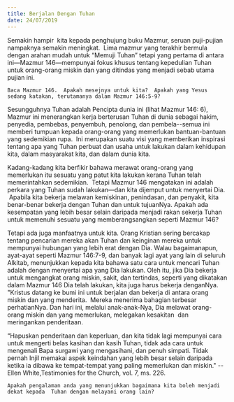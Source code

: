 ```yaml
---
title: Berjalan Dengan Tuhan
date: 24/07/2019
---
```


Semakin hampir  kita kepada penghujung buku Mazmur, seruan puji-pujian nampaknya semakin meningkat.  Lima mazmur yang terakhir bermula dengan arahan mudah untuk “Memuji Tuhan” tetapi yang pertama di antara ini—Mazmur 146—mempunyai fokus khusus tentang kepedulian Tuhan untuk orang-orang miskin dan yang ditindas yang menjadi sebab utama pujian ini.

`Baca Mazmur 146.  Apakah mesejnya untuk kita?  Apakah yang Yesus sedang katakan, terutamanya dalam Mazmur 146:5-9?`

Sesungguhnya Tuhan adalah Pencipta dunia ini (lihat Mazmur 146: 6), Mazmur ini menerangkan kerja berterusan Tuhan di dunia sebagai hakim, penyedia, pembebas, penyembuh, penolong, dan pembela--semua ini memberi tumpuan kepada orang-orang yang memerlukan bantuan-bantuan yang sedemikian rupa.  Ini merupakan suatu visi yang memberikan inspirasi tentang apa yang Tuhan perbuat dan usaha untuk lakukan dalam kehidupan kita, dalam masyarakat kita, dan dalam dunia kita.

Kadang-kadang kita berfikir bahawa merawat orang-orang yang memerlukan itu sesuatu yang patut kita lakukan kerana Tuhan telah memerintahkan sedemikian.  Tetapi Mazmur 146 mengatakan ini adalah perkara yang Tuhan sudah lakukan—dan kita dijemput untuk menyertai Dia.  Apabila kita bekerja melawan kemiskinan, penindasan, dan penyakit, kita benar-benar bekerja dengan Tuhan dan untuk tujuanNya. Apakah ada kesempatan yang lebih besar selain daripada menjadi rakan sekerja Tuhan untuk memenuhi sesuatu yang memberangsangkan seperti Mazmur 146?

Tetapi ada juga manfaatnya untuk kita. Orang Kristian sering bercakap tentang pencarian mereka akan Tuhan dan keinginan mereka untuk mempunyai hubungan yang lebih erat dengan Dia. Walau bagaimanapun, ayat-ayat seperti Mazmur 146:7-9, dan banyak lagi ayat yang lain di seluruh Alkitab, menunjukkan kepada kita bahawa satu cara untuk mencari Tuhan adalah dengan menyertai apa yang Dia lakukan. Oleh itu, jika Dia bekerja untuk mengangkat orang miskin, sakit, dan tertindas, seperti yang dikatakan dalam Mazmur 146 Dia telah lakukan, kita juga harus bekerja denganNya. "Kristus datang ke bumi ini untuk berjalan dan bekerja di antara orang miskin dan yang menderita.  Mereka menerima bahagian terbesar perhatianNya. Dan hari ini, melalui anak-anak-Nya, Dia melawat orang-orang miskin dan yang memerlukan, melegakan kesakitan  dan meringankan penderitaan.

“Hapuskan penderitaan dan keperluan, dan kita tidak lagi mempunyai cara untuk mengerti belas kasihan dan kasih Tuhan, tidak ada cara untuk mengenali Bapa surgawi yang mengasihani, dan penuh simpati. Tidak pernah Injil memakai aspek keindahan yang lebih besar selain daripada ketika ia dibawa ke tempat-tempat yang paling memerlukan dan miskin." --Ellen White,Testimonies for the Church, vol. 7, ms. 226.

`Apakah pengalaman anda yang menunjukkan bagaimana kita boleh menjadi dekat kepada  Tuhan dengan melayani orang lain?`
